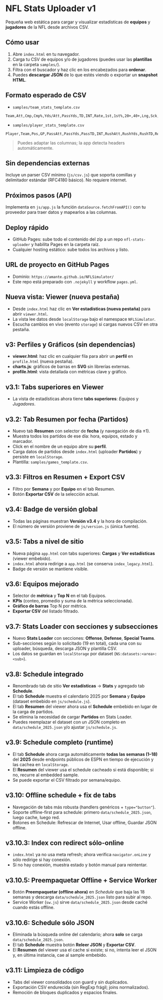 # NFL Stats Uploader v1

Pequeña web estática para cargar y visualizar estadísticas de **equipos** y **jugadores** de la NFL desde archivos CSV.

## Cómo usar
1. Abre `index.html` en tu navegador.
2. Carga tu CSV de equipos y/o de jugadores (puedes usar las **plantillas** en la carpeta `samples/`).
3. Filtra con el buscador y haz clic en los encabezados para **ordenar**.
4. Puedes **descargar JSON** de lo que estés viendo o exportar un **snapshot HTML**.

## Formato esperado de CSV
- `samples/team_stats_template.csv`
```
Team,Att,Cmp,Cmp%,Yds/Att,PassYds,TD,INT,Rate,1st,1st%,20+,40+,Lng,Sck,SckY
```
- `samples/player_stats_template.csv`
```
Player,Team,Pos,GP,PassAtt,PassYds,PassTD,INT,RushAtt,RushYds,RushTD,Rec,RecYds,RecTD,Tackles,Sacks,DefINT,FantasyPts
```

> Puedes adaptar las columnas; la app detecta headers automáticamente.

## Sin dependencias externas
Incluye un parser CSV mínimo (`js/csv.js`) que soporta comillas y delimitador estándar (RFC4180 básico). No requiere internet.

## Próximos pasos (API)
Implementa en `js/app.js` la función `dataSource.fetchFromAPI()` con tu proveedor para traer datos y mapearlos a las columnas.

## Deploy rápido
- GitHub Pages: sube todo el contenido del zip a un repo `nfl-stats-uploader` y habilita Pages en la carpeta raíz.
- Cualquier hosting estático: sube todos los archivos y listo.

## URL de proyecto en GitHub Pages
- Dominio: `https://amante.github.io/NFLSimulator/`
- Este repo está preparado con `.nojekyll` y workflow `pages.yml`.

## Nueva vista: Viewer (nueva pestaña)
- Desde `index.html` haz clic en **Ver estadísticas (nueva pestaña)** para abrir `viewer.html`.
- La vista lee datos desde `localStorage` bajo el namespace `NFLSimulator`.
- Escucha cambios en vivo (evento `storage`) si cargas nuevos CSV en otra pestaña.

## v3: Perfiles y Gráficos (sin dependencias)
- **viewer.html**: haz clic en cualquier fila para abrir un **perfil** en `profile.html` (nueva pestaña).
- **charts.js**: gráficos de barras en **SVG** sin librerías externas.
- **profile.html**: vista detallada con métricas clave y gráfico.

## v3.1: Tabs superiores en Viewer
- La vista de estadísticas ahora tiene **tabs superiores**: _Equipos_ y _Jugadores_.

## v3.2: Tab Resumen por fecha (Partidos)
- Nuevo tab **Resumen** con selector de **fecha** (y navegación de día ±1).
- Muestra todos los partidos de ese día: hora, equipos, estado y marcador.
- Click en el nombre de un equipo abre su **perfil**.
- Carga datos de partidos desde `index.html` (uploader **Partidos**) y persiste en `localStorage`.
- Plantilla: `samples/games_template.csv`.

## v3.3: Filtros en Resumen + Export CSV
- Filtro por **Semana** y por **Equipo** en el tab Resumen.
- Botón **Exportar CSV** de la selección actual.

## v3.4: Badge de versión global
- Todas las páginas muestran **Versión v3.4** y la hora de compilación.
- El número de versión proviene de `js/version.js` (única fuente).

## v3.5: Tabs a nivel de sitio
- Nueva página `app.html` con tabs superiores: **Cargas** y **Ver estadísticas** (viewer embebido).
- `index.html` ahora redirige a `app.html` (se conserva `index_legacy.html`).
- Badge de versión se mantiene visible.

## v3.6: Equipos mejorado
- Selector de **métrica** y **Top N** en el tab Equipos.
- **KPIs** (conteo, promedio y suma de la métrica seleccionada).
- **Gráfico de barras** Top N por métrica.
- **Exportar CSV** del listado filtrado.

## v3.7: Stats Loader con secciones y subsecciones
- Nuevo **Stats Loader** con secciones: **Offense**, **Defense**, **Special Teams**.
- Sub-secciones según lo solicitado (19 en total), cada una con su uploader, búsqueda, descarga JSON y plantilla CSV.
- Los datos se guardan en `localStorage` por dataset (`NS:datasets:<area>:<sub>`).

## v3.8: Schedule integrado
- Renombrado tab de sitio **Ver estadísticas** → **Stats** y agregado tab **Schedule**.
- El tab **Schedule** muestra el calendario 2025 por **Semana** y **Equipo** (dataset embebido en `js/schedule.js`).
- El tab **Resumen** del viewer ahora usa el **Schedule** embebido en lugar de la carga de partidos.
- Se elimina la necesidad de cargar **Partidos** en Stats Loader.
- Puedes reemplazar el dataset con un JSON completo en `data/schedule_2025.json` y/o ajustar `js/schedule.js`.

## v3.9: Schedule completo (runtime)
- El tab **Schedule** ahora carga automáticamente **todas las semanas (1–18)** del **2025** desde endpoints públicos de ESPN en tiempo de ejecución y las cachea en `localStorage`.
- El **Resumen** del viewer usa el schedule cacheado si está disponible; si no, recurre al embedded sample.
- Se puede exportar el CSV filtrado por semana/equipo.

## v3.10: Offline schedule + fix de tabs
- Navegación de tabs más robusta (handlers genéricos + `type="button"`).
- Soporte offline-first para schedule: primero `data/schedule_2025.json`, luego cache, luego red.
- Botones en Schedule: Refrescar de Internet, Usar offline, Guardar JSON offline.

## v3.10.3: Index con redirect sólo-online
- `index.html` ya no usa meta refresh; ahora verifica `navigator.onLine` y sólo redirige si hay conexión.
- Si no hay conexión, muestra estado y botón manual para reintentar.

## v3.10.5: Preempaquetar Offline + Service Worker
- Botón **Preempaquetar (offline ahora)** en *Schedule* que baja las 18 semanas y descarga `data/schedule_2025.json` listo para subir al repo.
- Service Worker (`sw.js`) sirve `data/schedule_2025.json` desde caché cuando estás offline.

## v3.10.6: Schedule sólo JSON
- Eliminada la búsqueda online del calendario; ahora **solo** se carga `data/schedule_2025.json`.
- El tab **Schedule** muestra botón **Releer JSON** y **Exportar CSV**.
- El **Resumen** del viewer usa el cache si existe; si no, intenta leer el JSON y, en última instancia, cae al sample embebido.

## v3.11: Limpieza de código
- Tabs del viewer consolidados con guard y sin duplicados.
- Exportación CSV endurecida (sin RegExp frágil; joins normalizados).
- Remoción de bloques duplicados y espacios finales.
